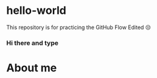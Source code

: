 # hello-world
This repository is for practicing the GitHub Flow
Edited 😒

### Hi there and type 
# About me
